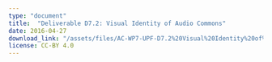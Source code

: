 ```yaml
---
type: "document"
title:  "Deliverable D7.2: Visual Identity of Audio Commons"
date: 2016-04-27
download_link: "/assets/files/AC-WP7-UPF-D7.2%20Visual%20Identity%20of%20Audio%20Commons.pdf"
license: CC-BY 4.0
---
```

